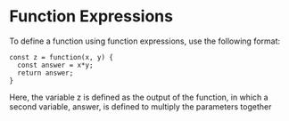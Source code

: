 # Function Expressions

To define a function using function expressions, use the following format:
```
const z = function(x, y) {
  const answer = x*y;
  return answer;
}
```
Here, the variable z is defined as the output of the function, in which a second variable, answer, is defined to multiply the parameters together

